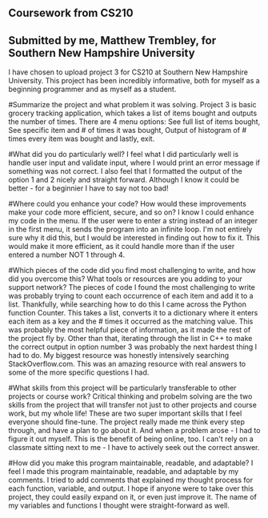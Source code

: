  Coursework from CS210
 ---------------------
 Submitted by me, Matthew Trembley, for Southern New Hampshire University
----------------------
I have chosen to upload project 3 for CS210 at Southern New Hampshire University. This project has been
incredibly informative, both for myself as a beginning programmer and as myself as a student.

#Summarize the project and what problem it was solving.
Project 3 is basic grocery tracking application, which takes a list of items bought and outputs the number of times.
There are 4 menu options: See full list of items bought, See specific item and # of times it was bought, Output of histogram of # times every item was bought
and lastly, exit.

#What did you do particularly well?
I feel what I did particularly well is handle user input and validate input, where I would print an error message if something was not correct.
I also feel that I formatted the output of the option 1 and 2 nicely and straight forward. Although I know it could be better - for a beginnier I have to say not too bad!

#Where could you enhance your code? How would these improvements make your code more efficient, secure, and so on?
I know I could enhance my code in the menu. If the user were to enter a string instead of an integer in the first menu, it sends the program into an infinite loop.
I'm not entirely sure why it did this, but I would be interested in finding out how to fix it. This would make it more efficient, as it could handle more than if the user
entered a number NOT 1 through 4.

#Which pieces of the code did you find most challenging to write, and how did you overcome this? What tools or resources are you adding to your support network?
The pieces of code I found the most challenging to write was probably trying to count each occurrence of each item and add it to a list. Thankfully, while searching how to do this
I came across the Python function Counter. This takes a list, converts it to a dictionary where it enters each item as a key and the # times it occurred as the matching value.
This was probably the most helpful piece of information, as it made the rest of the project fly by. Other than that, iterating through the list in C++ to make the correct output
in option number 3 was probably the next hardest thing I had to do. My biggest resource was honestly intensively searching StackOverflow.com. This was an amazing resource with
real answers to some of the more specific questions I had.

#What skills from this project will be particularly transferable to other projects or course work?
Critical thinking and probelm solving are the two skills from the project that will transfer not just to other projects and course work, but my whole life!
These are two super important skills that I feel everyone should fine-tune. The project really made me think every step through, and have a plan to go about it. And when
a problem arose - I had to figure it out myself. This is the benefit of being online, too. I can't rely on a classmate sitting next to me - I have to actively seek out the
correct answer.

#How did you make this program maintainable, readable, and adaptable?
I feel I made this program maintainable, readable, and adaptable by my comments. I tried to add comments that explained my thought process for each function, variable, and output.
I hope if anyone were to take over this project, they could easily expand on it, or even just improve it. The name of my variables and functions I thought were straight-forward as
well. 
